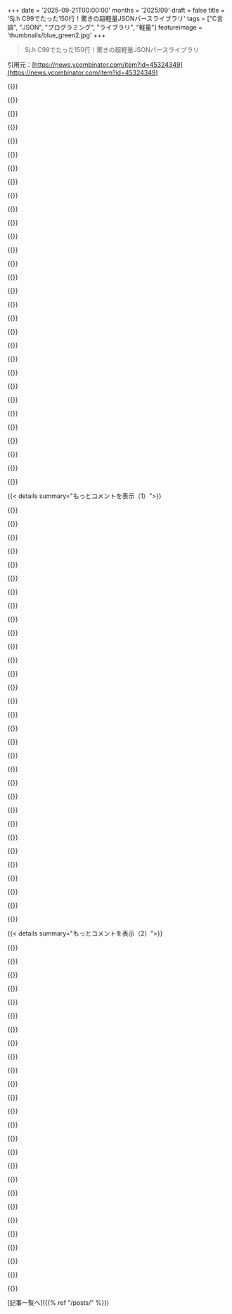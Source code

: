 +++
date = '2025-09-21T00:00:00'
months = '2025/09'
draft = false
title = 'Sj.h C99でたった150行！驚きの超軽量JSONパースライブラリ'
tags = ["C言語", "JSON", "プログラミング", "ライブラリ", "軽量"]
featureimage = 'thumbnails/blue_green2.jpg'
+++

> Sj.h C99でたった150行！驚きの超軽量JSONパースライブラリ

引用元：[https://news.ycombinator.com/item?id=45324349](https://news.ycombinator.com/item?id=45324349)




{{<matomeQuote body="この著者の作品はANSI CかLuaの単一ファイルライブラリで、スコープが絞られてて使いやすい。ドキュメントも充実してて、フリーソフトウェアライセンスなんだって。log.c、microui、fe、microtar、cembed、ini、json.lua、lite、cmixer、uuid4とか色々あるみたいだよ。" userName="lioeters" createdAt="2025/09/21 17:26:23" color="#ff5733">}}




{{<matomeQuote body="それってオープンソースで、フリーソフトウェアじゃないよ。" userName="maldonad0" createdAt="2025/09/21 21:02:57" color="">}}




{{<matomeQuote body="ライセンスは違うこと言ってるよ。パブリックドメインより自由なものってないしね。" userName="tonypapousek" createdAt="2025/09/21 21:07:49" color="#ff33a1">}}




{{<matomeQuote body="一般的な企業のセキュリティ部門ってパブリックドメインのソフトウェアについてどう考えてるんだろう？そういうライセンス（またはライセンスなし）のソフトウェアを受け入れるのかな？" userName="SoKamil" createdAt="2025/09/21 21:18:37" color="#45d325">}}




{{<matomeQuote body="誰が気にするの？真面目な話、君の作品を使いたい企業がライセンスを受け入れるかどうかは、リヒテンシュタインの首相がアメリカの家の外壁の色を気に入るかどうかと一緒だよ。つまり、全然気にすることじゃないってこと。" userName="jen20" createdAt="2025/09/21 21:38:22" color="#ff5733">}}




{{<matomeQuote body="「フリーソフトウェア」より「オープンソース」の方が情報量が多い言葉だよ。全てのフリーソフトウェアがオープンソースってわけじゃないけど、全てのオープンソースソフトウェアは無料なんだ。追記：FSFの定義は知らなかったんだ。有料じゃないソフトウェアをフリーソフトウェアとして使ってたよ。" userName="tripplyons" createdAt="2025/09/21 21:17:27" color="#ff5c5c">}}




{{<matomeQuote body="‘フリーソフトウェア’と‘オープンソースソフトウェア’は（それぞれFSFとOSIの定義によって、実際にはそう使われるんだけど）定義が重なってるよ。このプロジェクトはUnlicenseを通してパブリックドメインでリリースされてて、これはフリーソフトウェアの’ライセンス’として認められるんだ。他の多くのプロジェクトはMIT/Expatライセンスを使ってて、これもフリーソフトウェアライセンスだよ。<br>https://www.gnu.org/philosophy/free-sw.html<br>https://opensource.org/osd" userName="F3nd0" createdAt="2025/09/21 21:25:48" color="#785bff">}}




{{<matomeQuote body="それって、みんなが使えるようにオープンソースソフトウェアを公開してるかどうかによるよね。もしそうじゃないなら、なんで公開してるの？使ってほしくないならGPLが良いし、使ってほしいならMITかBSDの方がずっといいよ。" userName="rerdavies" createdAt="2025/09/22 00:50:19" color="#785bff">}}




{{<matomeQuote body="君が探してるのは”Source Available”と”Open Source”（OSI承認ライセンス付き）っていう言葉だよ。”自由な（Free as in speech）のか、無料の（Free as in beer）なのか？”が君のスローガンだね。" userName="ramses0" createdAt="2025/09/21 21:35:56" color="#ff5c5c">}}




{{<matomeQuote body="GPLライセンスのソフトウェアだと「エボラみたいな自由」って感じだよね。空気や太陽の光みたいな自由はどこ行っちゃったの？" userName="rerdavies" createdAt="2025/09/22 00:54:51" color="">}}




{{<matomeQuote body="C言語プロジェクトでlog.cをよく使うよ！作者がこんなに多作だとは思わなかったな。log.cは本当にオススメ。必要な機能を簡単に追加できるからね。" userName="olivia-banks" createdAt="2025/09/22 00:36:43" color="">}}




{{<matomeQuote body="君は間違ってると思うよ。オープンソースとフリーソフトウェアは、どっちかがどっちかの部分集合じゃないんだ。OSIはオープンソースって認めても、FSFはフリーって認めないライセンスとか、逆もあるしね[1]。 massiveな重複はあるけど、根本的に別の定義って言うのが適切じゃないかな。<br>[1] https://spdx.org/licenses/" userName="F3nd0" createdAt="2025/09/21 21:31:22" color="#45d325">}}




{{<matomeQuote body="で、それがどうやってオープンソースライセンスの資格がないって言うの？俺が見る限り、定義を満たしてるように見えるんだけど。" userName="rerdavies" createdAt="2025/09/21 22:50:17" color="">}}




{{<matomeQuote body="SQLiteがパブリックドメインをライセンスに選んだことで、結構問題があったって聞いたよ。後悔してるらしい。国際的に理解が広まってない概念で、ソフトウェアの文脈での法的判例も少ないから、法務部門の懸念で採用が難しいチームもあったんだってさ。" userName="captbaritone" createdAt="2025/09/21 21:21:41" color="#785bff">}}




{{<matomeQuote body="GPLはみんなに使ってほしい時に使うもの。MITは、大企業がそれをenshittifiedなプロプライエタリソフトウェアに変えて、あなたに何も還元せずに利益を上げてもいい時に使うものだよ。" userName="xigoi" createdAt="2025/09/22 04:17:30" color="">}}




{{<matomeQuote body="俺もUnlicenseを使ってるよ。文字通り、持てる中で一番許諾的なライセンスだからね 笑" userName="typpilol" createdAt="2025/09/21 22:20:26" color="">}}




{{<matomeQuote body="「全てのフリーソフトウェアがオープンソースってわけじゃない」ってコメントだけど、それはどの”フリーソフトウェア”の定義を言ってるかによるね。FSFの定義では、フリーソフトウェアはオープンソースであることが必須なんだよ。" userName="manbash" createdAt="2025/09/21 21:31:16" color="#ff5c5c">}}




{{<matomeQuote body="それは、守るものが何もなかったからenshittifiedになっちゃったんだよ。" userName="a96" createdAt="2025/09/22 06:42:29" color="">}}




{{<matomeQuote body="例えが悪いね。もし彼らが本当に君の家の色を気にするなら、いくらでも手はあるだろう。だって、かなりの数のアメリカの大企業の税制や企業構造は、リヒテンシュタイン政府のルールに大きく依存してるんだからさ。" userName="_puk" createdAt="2025/09/21 21:51:37" color="">}}




{{<matomeQuote body="HOAや地方議会みたいに、良くも悪くも影響力を持つ人達がいるよね。でもリヒテンシュタイン政府にはそういうのがないって話。" userName="jen20" createdAt="2025/09/22 01:11:14" color="">}}




{{<matomeQuote body="反対意見として、僕はMITライセンスよりGPLやAGPLのコードを使いたいな。コピーレフトの哲学が好きだから。GPLはフリーソフトウェアであり続けたいって意思表示だし、MITは将来的にプロプライエタリ化されるリスクがある。だからGPLの方が信頼できるし、みんなのためになると思うよ。" userName="zelphirkalt" createdAt="2025/09/22 09:21:51" color="#ff5733">}}




{{<matomeQuote body="Linux、Git、GNUシステムは反例だよね。FreeBSDは毎日衰退してるし。一般の人々と企業の法務部は違うんだよ。" userName="jen20" createdAt="2025/09/22 01:10:09" color="">}}




{{<matomeQuote body="Unlicenseは単なるパブリックドメインじゃないよ。PDが認められなくても「コピー、変更、公開、使用、コンパイル、販売、配布」を許可するフォールバック条項があるんだ。SQLiteは著作権を放棄するだけだから、最初の文が駄目だとあまり役立たないかもね。" userName="shiomiru" createdAt="2025/09/21 23:11:21" color="#ff5733">}}




{{<matomeQuote body="「みんなに使われたくないならGPLがいい」って、それ笑っちゃうね。" userName="TZubiri" createdAt="2025/09/22 04:34:16" color="">}}




{{<matomeQuote body="オープンソースじゃないとは言ってないよ。問題はフリーライセンスかどうかだったんだ。「フリーソフトウェアじゃない」って言ってたけど、実際はそうだよ。F3nd0が言ったように、両方なんだよね。" userName="Cogito" createdAt="2025/09/21 23:09:26" color="">}}




{{<matomeQuote body="Unlicenseの注意点だけど、一部の法域では機能しないことがあるんだ。その場合、著作権者以外は誰も使えない「文字通りライセンスなし」と見なされるかも。現実には訴えられることはないと思うけど、頭に入れておいて損はないよ。だから多くの団体はCC0やMITを推奨してるんだ。" userName="HighGoldstein" createdAt="2025/09/22 11:39:16" color="#ff5733">}}




{{<matomeQuote body="アメリカの視点だと、セキュリティに関してMITライセンスとの実質的な違いはないよ。企業はパッケージがちゃんとメンテされててバグがなく、脆弱性データベースに既知の攻撃がないかを重視するからね。あくまで僕の経験だけど、他の会社はもっと厳しい条件があるかもね。" userName="tonypapousek" createdAt="2025/09/21 22:20:50" color="#38d3d3">}}




{{<matomeQuote body="Stallmanの信奉者たちを召喚する呪文を唱えるのに成功したね。<br>追加の提案なんだけど、無料でただな「無料」を指すのには”gratis”も使えるよ。ラテン語由来で、スペイン語圏の国々では「無料」を意味するのに普通に使われるけど、自由の方の「無料」とは意味が違うんだ。" userName="TZubiri" createdAt="2025/09/22 04:36:34" color="#ff33a1">}}




{{<matomeQuote body="追記：FSFの定義を知らなかったんだ。僕は、お金を払わずに使えるソフトウェアをフリーソフトウェアだと思ってたよ。<br>それは「フリーウェア」って呼ばれるものだね。それに、オープンソースソフトウェアは有料でも良いんだ（ただし、誰かがそれを買ったら、無料で再配布することを許可しないといけないけどね）。" userName="xigoi" createdAt="2025/09/22 04:20:19" color="#ff5733">}}




{{<matomeQuote body="このライブラリ、符号付き整数オーバーフローをチェックしてない箇所があるよ:<br>https://github.com/rxi/sj.h/blob/eb725e0858877e86932128836c1...<br>https://github.com/rxi/sj.h/blob/eb725e0858877e86932128836c1...<br>https://github.com/rxi/sj.h/blob/eb725e0858877e86932128836c1...<br>特定の入力で未定義動作（UB）が起きる可能性があるね。" userName="layer8" createdAt="2025/09/21 17:54:52" color="#ff33a1">}}




{{< details summary="もっとコメントを表示（1）">}}

{{<matomeQuote body="肥大化したエッジケースライブラリについての良い記事があったね（[0]: https://43081j.com/2025/09/bloat-of-edge-case-libraries, [1]: https://news.ycombinator.com/item?id=45319399）。<br>全ての可能性のあるエラーを処理しようとすると、すぐに複雑になっちゃうから、それがライブラリの責任じゃないこともあるんだよ。" userName="skydhash" createdAt="2025/09/21 18:08:09" color="#ff5c5c">}}




{{<matomeQuote body="あなたは、一部の開発者が好む、シンプルなシングルヘッダCライブラリ文化を知らないんだね。Tsoding（ストリーマー）なんかがその代表例だよ。彼らは、こういうものが”セキュリティ”や”機能”に焦点を当ててないことを分かってて、それで良いんだって思ってる。全てのものが、何千もの有料顧客にさらされる超真剣なビジネスプロジェクトである必要はないからね。" userName="hypeatei" createdAt="2025/09/21 18:38:14" color="#ff5c5c">}}




{{<matomeQuote body="これには強く反対だよ。JSONは信頼できないソースから来る可能性があるし、これはセキュリティ上の影響がある問題だ。肥大化に関する記事が議論してるのは、インターフェースの契約が悪いっていう問題で、それとは種類が違うよ。" userName="klysm" createdAt="2025/09/21 18:33:52" color="#ff5c5c">}}




{{<matomeQuote body="intは最近のプラットフォームなら32ビットだから、オーバーフローが起きるには、それぞれの行で、<br>・20億を超える深さにネストされたJSONファイル<br>・20億行以上のファイル<br>・20億文字以上の行<br>が必要ってことだね。" userName="ricardobeat" createdAt="2025/09/21 18:16:50" color="#ff33a1">}}




{{<matomeQuote body="システム全体を制御していれば、JSONが必ずしも信頼できないソースから来るわけじゃないよ。システムを制御している限り、全てが絶対100%セキュアである必要はないんだ。公開システムならセキュリティに努めるべきだけど、パブリックな入力を処理しないプロジェクトでは必ずしも必要じゃない。<br>例えば、僕がアセンブリ言語で書いた簡易JSONパーサーは、シリアルポート経由で組み込みCPUに送られる制御メッセージを解析するものだったんだけど、カメラを回して写真を撮る小さなモーターを制御するやつでね。システムに”信頼できない”JSONが入る方法は全くなかったよ。完璧に機能したし、モーターを制御する組み込みデバイスにすごくシンプルなJSONパーサーがあっても、何も危うくなることはなかったんだ。" userName="leptons" createdAt="2025/09/21 19:57:54" color="#45d325">}}




{{<matomeQuote body="趣味のプロジェクトって、いつの間にか本番コードで使われ始めて、後でCVEになっちゃう傾向があるんだ。もし意図的に安全性を無視するなら、そのことについてREADMEに目立つ警告を載せるべきだよ。" userName="layer8" createdAt="2025/09/21 18:44:53" color="#785bff">}}




{{<matomeQuote body="じゃあ、もしそれが少人数のために設計された趣味のプロジェクトだとしたら、手抜きで彼らを危険に晒すのは急に大丈夫になるってこと？" userName="zwnow" createdAt="2025/09/21 18:41:50" color="">}}




{{<matomeQuote body="実際のシステムだと20億文字ってのは普通にありそうだよな。" userName="klysm" createdAt="2025/09/21 18:34:39" color="">}}




{{<matomeQuote body="C言語でやるなら、ありとあらゆる未定義動作（UB）を徹底的にチェックするか、別の言語に乗り換えるしかないよ（後者がおすすめ）。" userName="flykespice" createdAt="2025/09/21 18:44:45" color="#785bff">}}




{{<matomeQuote body="1つのJSONファイルで2GBは流石に異例でしょ。このヘッダを使う時の簡単な注意書きで十分だよ。『入力は2GB未満にしてください』とかね。" userName="naasking" createdAt="2025/09/21 19:14:21" color="">}}




{{<matomeQuote body="これは別に使う義務もないし、お金を払ったわけでもないオープンソースプロジェクトだよ。誰が危険に晒されるって言うんだ？ライセンスにも作者は損害賠償の責任を負わないって明記されてるし。" userName="hypeatei" createdAt="2025/09/21 18:44:04" color="">}}




{{<matomeQuote body="＞趣味プロジェクトが実用的なら製品コードに使われる傾向があるって言うけど、それが作者の問題なわけ？ライセンスには損害賠償の責任はないってハッキリ書いてあるよ。もしそんな真剣なプロジェクトを開発してるなら、適切な審査プロセスや依存関係のサポート契約が必要だろ。" userName="hypeatei" createdAt="2025/09/21 18:47:22" color="#ff5c5c">}}




{{<matomeQuote body="たぶん、相手側の制御はしてなかったんでしょ？そうでなければ、JSONよりもっとまともなものを使ってたんじゃない？" userName="userbinator" createdAt="2025/09/21 20:09:09" color="">}}




{{<matomeQuote body="チェック付きインクリメントがデフォルトのプログラミング言語はほとんどないよ。RustやJavaのプログラマーだって同じ間違いをするだろうね。他の言語みたいにチェック付き加算をする関数を書くのも、そんなに難しくないし。" userName="jeroenhd" createdAt="2025/09/21 19:56:43" color="">}}




{{<matomeQuote body="俺は両端を制御してたよ。JSONに変なところなんてないね。多くの用途で広く使われてる。JSONを送るシステムはNode.jsベースだったから、JSONを使うのは自然だった。それに、俺がそうしたかったからJSONを使ったんだ。どうせなら他のプロトコルを発明しなきゃいけなかっただろうし、アセンブリ言語で基本的なJSONパーサーを書くのが簡単だって思った時に、車輪の再発明をする気はなかったね（組み込みシステムで40年間アセンブリをコーディングしてきたから）。" userName="leptons" createdAt="2025/09/21 21:18:33" color="#785bff">}}




{{<matomeQuote body="作者の問題だとは言ってないよ。コードの問題だね。" userName="layer8" createdAt="2025/09/21 18:50:56" color="">}}




{{<matomeQuote body="今回の問題は、呼び出し側が制限を知らされていないから、サポート外の入力を渡すのを防ぐことも期待できないし、オーバーフローケースを後から処理する方法もないってことだね。" userName="layer8" createdAt="2025/09/21 18:17:18" color="#ff5733">}}




{{<matomeQuote body="簡単なものならJSONよりカスタムバイナリプロトコルかASN.1を選ぶな。HLLからの生成もLLLでのパースも楽だろ（俺も数十年Asm書いてるし）。" userName="userbinator" createdAt="2025/09/21 22:10:43" color="#38d3d3">}}




{{<matomeQuote body="なんでこんな言葉遊びしてんだ？ 作者の問題だって言いたいのか？ お金を払いたくないプロダクション＼ビジネスユーザーのために、READMEに警告を追記しろとまで言うのかよ。" userName="ethanwillis" createdAt="2025/09/21 21:01:14" color="">}}




{{<matomeQuote body="…で、オープンソースのソフトウェアライセンスで、作者が損害賠償の責任を負うものなんて、この世にどんなのあるんだ？" userName="flykespice" createdAt="2025/09/21 18:52:39" color="">}}




{{<matomeQuote body="プロジェクトにライブラリを追加するとき、レビューしないのか？ forgeのissueを見るか、コードを読めよ。コードが究極の仕様だ。ドキュメントと違う挙動や説明不足は信用しない。再帰やループの処理は特にチェックする。オーバーフロー処理がないなら、コードをFork＼Vendorしてアサーションを追加すればいい。" userName="skydhash" createdAt="2025/09/21 18:25:14" color="#45d325">}}




{{<matomeQuote body="「システムを制御している限り、何もかも100%安全である必要はない」ってのは、「家に入れるのが自分だけなら、家のセキュリティを心配する必要はない」って言ってるようなもんじゃないのか？" userName="ghurtado" createdAt="2025/09/21 21:27:28" color="#45d325">}}




{{<matomeQuote body="「安全性を無視するなら、READMEに警告が必要だ」って言うけど、LICENSEのこの条項はどう思う？「ソフトウェアは“現状有姿”で提供され、いかなる保証もなく、作者は損害賠償の責任を負わない」って明記されてるじゃん。" userName="koolba" createdAt="2025/09/21 19:30:27" color="#785bff">}}




{{<matomeQuote body="こんなライブラリにセキュリティは期待しないな。メモリセーフにしたければ、Fil-Cでコンパイルすればいいだろ。" userName="modeless" createdAt="2025/09/21 23:04:44" color="">}}




{{<matomeQuote body="おそらく、ライセンスに明示的な責任に関する記述が不足しているってことだろ。" userName="k_roy" createdAt="2025/09/21 19:30:17" color="">}}




{{<matomeQuote body="同感だね。JSONが変わらないと分かってたから、たった10行のパーサーを書いたよ。JSONパーサーとは言えないけど、俺が必要とするものはちゃんとパースしてくれるんだ。" userName="johnisgood" createdAt="2025/09/22 08:38:51" color="#ff5733">}}




{{<matomeQuote body="いや、違うね。俺はこれ毎日扱ってるんだ。もしライブラリに入力サイズの制限があるなら、それを明記すべきだろ。" userName="maleldil" createdAt="2025/09/21 20:24:42" color="#45d325">}}




{{<matomeQuote body="レベル深度が20億超えるか、行数が20億超えるとUBになるぜ。JSON入力は1GBまでにしろよ。Web経由で2GBのJSONファイルを受け取ったら、スタックの他の部分でもっと問題が起きるだろうしな。もし2GB超えるファイルで動かしたいなら、ソースのintを全部64bitに変えるぜ。でも入力が2^64超えたら結局クラッシュだろ。コードでintオーバーフローのチェックなんて絶対しねぇよ。" userName="habibur" createdAt="2025/09/21 22:47:18" color="#785bff">}}




{{<matomeQuote body="これ、メモリ安全性とは全然関係ねぇよ。" userName="layer8" createdAt="2025/09/21 23:09:44" color="">}}




{{<matomeQuote body="あんたの言う『古くない』ってどういう意味だよ？今でも32ビット整数がない組み込みシステムが作られてんだぜ。" userName="ranger_danger" createdAt="2025/09/21 19:29:02" color="">}}

{{</details>}}




{{< details summary="もっとコメントを表示（2）">}}

{{<matomeQuote body="これ、かなり寛容だよな。悪いことじゃないけど（コード見ずに使う奴のために注意書きはいるかもな）、でもだからこそこんなに小さくできるんだぜ。readmeのデモだと、`{”x”,10eee”y”22:5,{[:::,,}]”w”7”h”33`って入力が`rect: { 10, 22, 7, 33 }`になるんだぜ。" userName="LiamPowell" createdAt="2025/09/21 21:05:22" color="#45d325">}}




{{<matomeQuote body="パーサーってのは入力が正しいと仮定してるもんだろ。バリデーションは別の問題で、このライブラリの管轄外だ。ただデータを抽出するだけのライブラリを他にどう呼べってんだよ。" userName="hacker_homie" createdAt="2025/09/22 00:04:14" color="#ff33a1">}}




{{<matomeQuote body="個人的には、JSONパーサーライブラリ全般は苦しみのブラックホールだよ。だいたい別のユースケースを想定して書かれてるか、抽象化の複雑なごちゃまぜかのどっちか、いや両方の場合が多いな。自分の特定のユースケースに必要なものだけ書けば、そんなに難しい問題じゃないんだがな。" userName="codr7" createdAt="2025/09/21 17:36:20" color="#ff5c5c">}}




{{<matomeQuote body="現代のJSONライブラリがいかに複雑かってのは驚きだぜ。かつて“超シンプル”だったnlohmannのC++単一ヘッダーJSONライブラリですら、今や13歳、5時間前にもPRがマージされてるし、1.22億ものユニットテストがあるんだ。これでもC++で最速じゃない。最速ならsimdjsonを見てみろ。だからお前ら、自分のJSONパーサーライブラリなんて始めるな。やめとけ。45分で90%は作れても、残りの10%に1万時間かかるぞ。" userName="mbac32768" createdAt="2025/09/21 18:32:05" color="#ff33a1">}}




{{<matomeQuote body="でもこのライブラリより『意見がない』ものって、そうそうないだろ。キーと配列要素をイテレートして、値の型を識別して、文字列スライスを返すだけなんだから。" userName="flohofwoe" createdAt="2025/09/21 17:51:24" color="">}}




{{<matomeQuote body="俺にはなんか、半分しか仕事してないように感じるな。SAX“パーサー”がレキサーと大して変わらなかったのを思い出すぜ。" userName="IshKebab" createdAt="2025/09/21 17:59:53" color="">}}




{{<matomeQuote body="JSONファイルをイテレートするときに、他になにをすればいいっての？数値解析やUNICODE処理をユーザーに任せるのは、機能と見なせるよ（だって、どれだけコストをかけるか、どれだけ堅牢にするか、自分で決められるんだからね）。" userName="flohofwoe" createdAt="2025/09/21 18:05:24" color="#38d3d3">}}




{{<matomeQuote body="データをオブジェクトに抽出することだよ。SerdeやPydanticみたいなライブラリがそれをやってくれるんだ。ていうか、オリジナルのeval() JSONロードメソッドだってそうだったじゃん。" userName="IshKebab" createdAt="2025/09/21 20:03:10" color="#785bff">}}




{{<matomeQuote body="そうしたら、ストリーミングする能力を失っちゃうじゃん。" userName="meindnoch" createdAt="2025/09/21 22:58:21" color="">}}




{{<matomeQuote body="確かに、でも普通はデータがメモリに収まらないほど大きい場合にだけ必要で、そんな場合はそもそもJSONを使うべきじゃないんだ。（一度、JSONファイルがギガバイト単位になって、SQLiteに切り替えたらすごくうまくいったって経験があるよ。）" userName="IshKebab" createdAt="2025/09/22 06:49:14" color="#ff5733">}}




{{<matomeQuote body="実際、DOMスタイルのJSONパーサーは、データが利用メモリの半分より大きくなると限界が来るよ。JSONから独自のモデルオブジェクトを構築するなら、両方メモリにないとダメだからね（不要なDOM部分を段階的に破棄できるなら別だけど）。俺的には、ちゃんとしたJSONライブラリはSAXスタイルとDOMスタイルの両方を、レイヤー化して提供すべきだと思うね。" userName="meindnoch" createdAt="2025/09/22 08:06:14" color="#38d3d3">}}




{{<matomeQuote body="＞JSONから独自のモデルオブジェクトを構築したいだろうから、ある時点で両方がメモリに存在しないといけない。そうでもないよ、JSONライブラリ自体が入力ストリームできるからね。例えば`serde_json::from_reader()`を使えば、ファイル全体をメモリにロードせずにオブジェクトにパースできるんだ: https://docs.rs/serde_json/latest/serde_json/fn.from_reader。でも、それはちょっと学術的な話で、メモリの半分と全部って、同じくらいのレベルだよね。" userName="IshKebab" createdAt="2025/09/22 12:31:20" color="#ff5733">}}




{{<matomeQuote body="JSONのパースは地雷原だぜ（2016）<br>https://seriot.ch/projects/parsing_json.html" userName="forty" createdAt="2025/09/21 18:35:07" color="#ff5c5c">}}




{{<matomeQuote body="これってJSONっていうよりC++の話なんじゃね？" userName="modeless" createdAt="2025/09/21 23:06:41" color="">}}




{{<matomeQuote body="うん、俺これ使ってるし、友達のほとんども使ってると思うよ :)" userName="EasyMark" createdAt="2025/09/21 19:26:33" color="">}}




{{<matomeQuote body="＞一般的にJSONパーサーライブラリは苦しみのブラックホールだよ、って俺は思う。Sexprsはここで、誰かに愛されることを願って座ってるぜ。" userName="patrickmay" createdAt="2025/09/21 21:11:22" color="">}}




{{<matomeQuote body="「そんなに難しい問題じゃない」って言うやつは、実際にその問題を解決したことがないんだよ。" userName="TheRealPomax" createdAt="2025/09/21 20:46:53" color="">}}




{{<matomeQuote body="それはモデルオブジェクトがserdeのstructになってる場合だけだね。モデルを特定のディスクフォーマットに縛り付けたくないから、これは望ましくないんだ。" userName="meindnoch" createdAt="2025/09/22 14:29:04" color="#38d3d3">}}




{{<matomeQuote body="ユニットテストの統計には本当に驚いたよ。JSONパースで1億2200万ものバリエーションをカバーする必要があるなんて、どんなとんでもないエッジケースがあるんだろうね？" userName="vovavili" createdAt="2025/09/21 22:35:07" color="">}}




{{<matomeQuote body="Common Lispのライブラリはそこが好きだよ。ほとんどアルゴリズムに特化してて、データ構造はユーザー任せ。だから、関数を呼ぶ前にデータ構造が合ってるか確認するんだ。" userName="skydhash" createdAt="2025/09/21 18:12:26" color="">}}




{{<matomeQuote body="俺も書いたことあるけど、クラッシュレポーターで使うから、クラッシュ時に書きかけのファイルを回復できる必要があったし、エンコーダーもasync-safeじゃなきゃダメだったんだ。<br>https://github.com/kstenerud/KSCrash/blob/master/Sources/KSC...<br>うん、JSONコーデック書くのは本当に最悪だよ。<br>だから今、同じ機能を持つasync-safeでクラッシュ耐性もあって、35倍速くてコードも少ないBONJSONコーデックに置き換えてるところ。<br>https://github.com/kstenerud/ksbonjson/blob/main/library/src...<br>https://github.com/kstenerud/ksbonjson/blob/main/library/src..." userName="kstenerud" createdAt="2025/09/22 05:17:34" color="#785bff">}}




{{<matomeQuote body="ほとんどの人は残りの10%の機能なんて必要ないけど、小さくて保守しやすいコードベースを重視するんだよ（nlohmannは絶対そうじゃないけどね）。" userName="flohofwoe" createdAt="2025/09/22 09:25:10" color="#785bff">}}




{{<matomeQuote body="パフォーマンスがそこまで重要じゃないなら、問題の多くは消えるよ。そうすれば、もっと良くて安全でシンプルな言語で、正しいパーサーを書く選択肢が広がるからね。C/C++でもいける。" userName="zelphirkalt" createdAt="2025/09/22 09:56:17" color="">}}




{{<matomeQuote body="速度最適化をすればするほど、新しいエッジケースがどんどん厄介になるんだ。" userName="kstenerud" createdAt="2025/09/22 05:22:04" color="#45d325">}}




{{<matomeQuote body="1億2200万個のユニットテスト？何それ？" userName="typpilol" createdAt="2025/09/21 19:39:02" color="">}}

{{</details>}}



[記事一覧へ]({{% ref "/posts/" %}})
